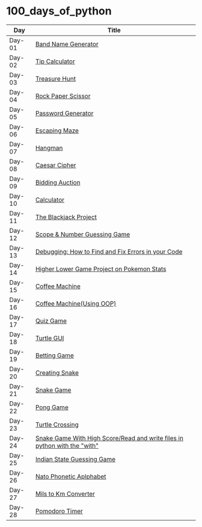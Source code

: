 # 100_days_of_python

| Day    | Title                                                                                  |
| ------ | -------------------------------------------------------------------------------------- |
| Day-01 | [Band Name Generator](./day01)                                                         |
| Day-02 | [Tip Calculator](./day02)                                                              |
| Day-03 | [Treasure Hunt](./day03)                                                               |
| Day-04 | [Rock Paper Scissor](./day04)                                                          |
| Day-05 | [Password Generator](./day05)                                                          |
| Day-06 | [Escaping Maze](./day06)                                                               |
| Day-07 | [Hangman](./day07)                                                                     |
| Day-08 | [Caesar Cipher](./day08)                                                               |
| Day-09 | [Bidding Auction](./day09/)                                                            |
| Day-10 | [Calculator](./day10/)                                                                 |
| Day-11 | [The Blackjack Project](./day11/)                                                      |
| Day-12 | [Scope & Number Guessing Game](./day12/)                                               |
| Day-13 | [Debugging: How to Find and Fix Errors in your Code](./day13/)                         |
| Day-14 | [Higher Lower Game Project on Pokemon Stats](./day14/)                                 |
| Day-15 | [Coffee Machine](./day15/)                                                             |
| Day-16 | [Coffee Machine(Using OOP)](./day16/)                                                  |
| Day-17 | [Quiz Game](./day17/)                                                                  |
| Day-18 | [Turtle GUI](./day18/)                                                                 |
| Day-19 | [Betting Game](./day19/)                                                               |
| Day-20 | [Creating Snake](./day20/)                                                             |
| Day-21 | [Snake Game](./day21/)                                                                 |
| Day-22 | [Pong Game](./day22/)                                                                  |
| Day-23 | [Turtle Crossing](./day23/)                                                            |
| Day-24 | [Snake Game With High Score/Read and write files in python with the "with"](./day024/) |
| Day-25 | [Indian State Guessing Game](./day025)                                                 |
| Day-26 | [Nato Phonetic Aplphabet](./day026)                                                    |
| Day-27 | [Mils to Km Converter](./day027)                                                       |
| Day-28 | [Pomodoro Timer](./day028)                                                             |
